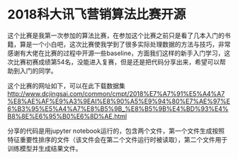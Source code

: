 # 2018科大讯飞营销算法比赛开源
这个比赛是我第一次参加的算法比赛，在参加这个比赛之前只是看了几本入门的书籍，算是一个小白吧，这次比赛使我学到了很多实际处理数据的方法与技巧，非常感谢有大佬在比赛的过程中开源一些baseline，方面我们这样的新手入门学习，这次比赛初赛成绩第54名，没能进入复赛，但是还是把代码分享出来，希望可以帮助到入门的同学。

这个比赛的网址如下，可以在此下载数据集
http://www.dcjingsai.com/common/cmpt/2018%E7%A7%91%E5%A4%A7%E8%AE%AF%E9%A3%9EAI%E8%90%A5%E9%94%80%E7%AE%97%E6%B3%95%E5%A4%A7%E8%B5%9B_%E8%B5%9B%E4%BD%93%E4%B8%8E%E6%95%B0%E6%8D%AE.html

分享的代码是用jupyter notebook运行的，包含两个文件，第一个文件生成按照特征重要性排序的文件（该文件会在第二个文件运行时被读取），第二个文件用于训练模型并生成结果文件。
